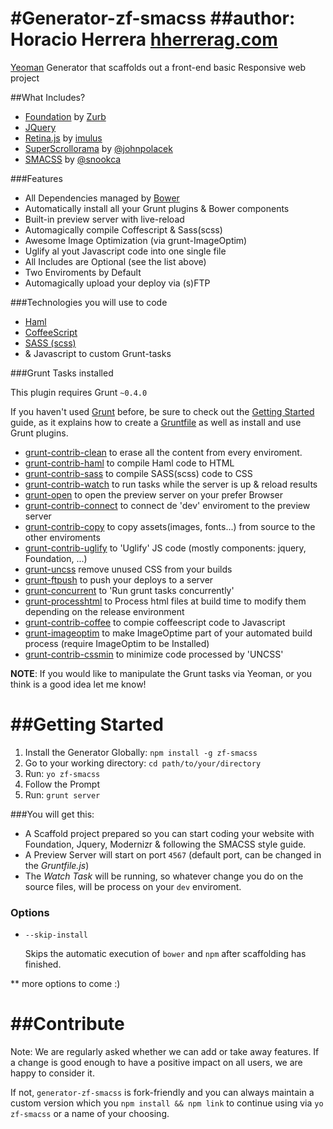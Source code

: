 #Generator-zf-smacss
##author: Horacio Herrera [hherrerag.com](http://hherrerag.com)
===================

[Yeoman](http:yeoman.io) Generator that scaffolds out a front-end basic Responsive web project

##What Includes?

- [Foundation](http://foundation.zurb.com) by [Zurb]()
- [JQuery](http://jquery.com)
- [Retina.js](http://retinajs.com/) by [imulus](http://imulus.com/)
- [SuperScrollorama](http://johnpolacek.github.io/superscrollorama/) by [@johnpolacek](https://twitter.com/johnpolacek)
- [SMACSS](http://smacss.com/) by [@snookca](https://twitter.com/snookca)


###Features

- All Dependencies managed by [Bower](http://bower.io/)
- Automatically install all your Grunt plugins & Bower components
- Built-in preview server with live-reload
- Automagically compile Coffescript & Sass(scss)
- Awesome Image Optimization (via grunt-ImageOptim)
- Uglify al yout Javascript code into one single file
- All Includes are Optional (see the list above)
- Two Enviroments by Default
- Automagically upload your deploy via (s)FTP


###Technologies you will use to code

- [Haml](http://haml-lang.com)
- [CoffeeScript](http://coffeescript.org/)
- [SASS (scss)](http://sass-lang.com/)
- & Javascript to custom Grunt-tasks

###Grunt Tasks installed

This plugin requires Grunt `~0.4.0`

If you haven't used [Grunt](http://gruntjs.com/) before, be sure to check out the [Getting Started](http://gruntjs.com/getting-started) guide, as it explains how to create a [Gruntfile](http://gruntjs.com/sample-gruntfile) as well as install and use Grunt plugins.

- [grunt-contrib-clean](https://github.com/gruntjs/grunt-contrib-clean) to erase all the content from every enviroment.
- [grunt-contrib-haml](https://github.com/jhchen/grunt-contrib-haml) to compile Haml code to HTML
- [grunt-contrib-sass](https://github.com/gruntjs/grunt-contrib-sass) to compile SASS(scss) code to CSS
- [grunt-contrib-watch](https://github.com/gruntjs/grunt-contrib-watch) to run tasks while the server is up & reload results
- [grunt-open](https://github.com/jsoverson/grunt-open) to open the preview server on your prefer Browser
- [grunt-contrib-connect](https://github.com/gruntjs/grunt-contrib-connect) to connect de 'dev' enviroment to the preview server
- [grunt-contrib-copy](https://github.com/gruntjs/grunt-contrib-copy) to copy assets(images, fonts...) from source to the other enviroments
- [grunt-contrib-uglify](https://github.com/gruntjs/grunt-contrib-uglify) to 'Uglify' JS code (mostly components: jquery, Foundation, ...)
- [grunt-uncss](https://github.com/addyosmani/grunt-uncss) remove unused CSS from your builds
- [grunt-ftpush](https://github.com/inossidabile/grunt-ftpush) to push your deploys to a server
- [grunt-concurrent](https://github.com/sindresorhus/grunt-concurrent) to 'Run grunt tasks concurrently'
- [grunt-processhtml](https://github.com/dciccale/grunt-processhtml) to Process html files at build time to modify them depending on the release environment
- [grunt-contrib-coffee](https://github.com/gruntjs/grunt-contrib-coffee) to compie coffeescript code to Javascript
- [grunt-imageoptim](https://github.com/JamieMason/grunt-imageoptim) to make ImageOptime part of your automated build process (require ImageOptim to be Installed)
- [grunt-contrib-cssmin](https://github.com/gruntjs/grunt-contrib-cssmin) to minimize code processed by 'UNCSS'

**NOTE**: If you would like to manipulate the Grunt tasks via Yeoman, or you think is a good idea let me know!



##Getting Started
===================

1. Install the Generator Globally: `npm install -g zf-smacss`
2. Go to your working directory: `cd path/to/your/directory`
3. Run: `yo zf-smacss`
4. Follow the Prompt
5. Run: `grunt server`

###You will get this:

- A Scaffold project prepared so you can start coding your website with Foundation, Jquery, Modernizr & following the SMACSS style guide.
- A Preview Server will start on port `4567` (default port, can be changed in the *Gruntfile.js*)
- The *Watch Task* will be running, so whatever change you do on the source files, will be process on your `dev` enviroment.


### Options

* `--skip-install`

  Skips the automatic execution of `bower` and `npm` after scaffolding has finished.

** more options to come :)



##Contribute
===================

Note: We are regularly asked whether we can add or take away features. If a change is good enough to have a positive impact on all users, we are happy to consider it.

If not, `generator-zf-smacss` is fork-friendly and you can always maintain a custom version which you `npm install && npm link` to continue using via `yo zf-smacss` or a name of your choosing.